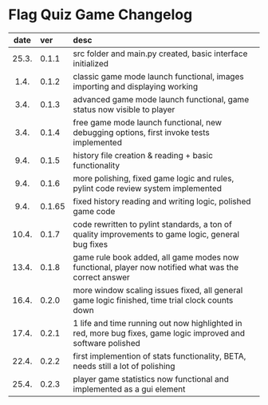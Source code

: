 
# Flag Quiz Game Changelog

| date  | ver  | desc |
| :----:|:-----| :-----|
| 25.3. | 0.1.1 | src folder and main.py created, basic interface initialized |
| 1.4. | 0.1.2 | classic game mode launch functional, images importing and displaying working |
| 3.4. | 0.1.3 | advanced game mode launch functional, game status now visible to player |
| 3.4. | 0.1.4 | free game mode launch functional, new debugging options, first invoke tests implemented |
| 9.4. | 0.1.5 | history file creation & reading + basic functionality |
| 9.4. | 0.1.6 | more polishing, fixed game logic and rules, pylint code review system implemented |
| 9.4. | 0.1.65 | fixed history reading and writing logic, polished game code |
| 10.4. | 0.1.7 | code rewritten to pylint standards, a ton of quality improvements to game logic, general bug fixes |
| 13.4. | 0.1.8 | game rule book added, all game modes now functional, player now notified what was the correct answer |
| 16.4. | 0.2.0 | more window scaling issues fixed, all general game logic finished, time trial clock counts down |
| 17.4. | 0.2.1 | 1 life and time running out now highlighted in red, more bug fixes, game logic improved and software polished |
| 22.4. | 0.2.2 | first implemention of stats functionality, BETA, needs still a lot of polishing |
| 25.4. | 0.2.3 | player game statistics now functional and implemented as a gui element |

